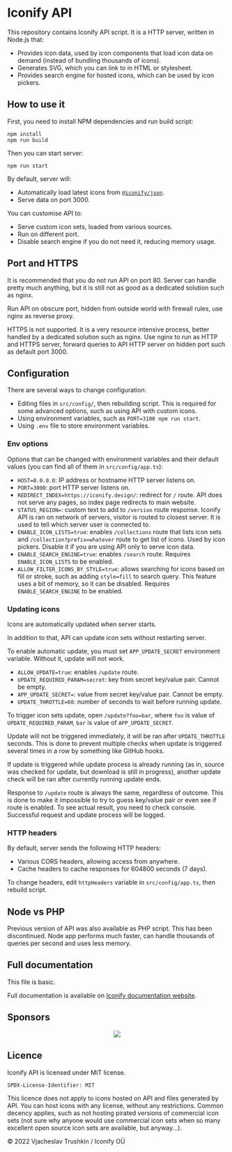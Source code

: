 # Iconify API

This repository contains Iconify API script. It is a HTTP server, written in Node.js that:

-   Provides icon data, used by icon components that load icon data on demand (instead of bundling thousands of icons).
-   Generates SVG, which you can link to in HTML or stylesheet.
-   Provides search engine for hosted icons, which can be used by icon pickers.

## How to use it

First, you need to install NPM dependencies and run build script:

```
npm install
npm run build
```

Then you can start server:

```
npm run start
```

By default, server will:

-   Automatically load latest icons from [`@iconify/json`](https://github.com/iconify/icon-sets).
-   Serve data on port 3000.

You can customise API to:

-   Serve custom icon sets, loaded from various sources.
-   Run on different port.
-   Disable search engine if you do not need it, reducing memory usage.

## Port and HTTPS

It is recommended that you do not run API on port 80. Server can handle pretty much anything, but it is still not as good as a dedicated solution such as nginx.

Run API on obscure port, hidden from outside world with firewall rules, use nginx as reverse proxy.

HTTPS is not supported. It is a very resource intensive process, better handled by a dedicated solution such as nginx. Use nginx to run as HTTP and HTTPS server, forward queries to API HTTP server on hidden port such as default port 3000.

## Configuration

There are several ways to change configuration:

-   Editing files in `src/config/`, then rebuilding script. This is required for some advanced options, such as using API with custom icons.
-   Using environment variables, such as `PORT=3100 npm run start`.
-   Using `.env` file to store environment variables.

### Env options

Options that can be changed with environment variables and their default values (you can find all of them in `src/config/app.ts`):

-   `HOST=0.0.0.0`: IP address or hostname HTTP server listens on.
-   `PORT=3000`: port HTTP server listens on.
-   `REDIRECT_INDEX=https://iconify.design/`: redirect for `/` route. API does not serve any pages, so index page redirects to main website.
-   `STATUS_REGION=`: custom text to add to `/version` route response. Iconify API is ran on network of servers, visitor is routed to closest server. It is used to tell which server user is connected to.
-   `ENABLE_ICON_LISTS=true`: enables `/collections` route that lists icon sets and `/collection?prefix=whatever` route to get list of icons. Used by icon pickers. Disable it if you are using API only to serve icon data.
-   `ENABLE_SEARCH_ENGINE=true`: enables `/search` route. Requires `ENABLE_ICON_LISTS` to be enabled.
-   `ALLOW_FILTER_ICONS_BY_STYLE=true`: allows searching for icons based on fill or stroke, such as adding `style=fill` to search query. This feature uses a bit of memory, so it can be disabled. Requires `ENABLE_SEARCH_ENGINE` to be enabled.

### Updating icons

Icons are automatically updated when server starts.

In addition to that, API can update icon sets without restarting server.

To enable automatic update, you must set `APP_UPDATE_SECRET` environment variable. Without it, update will not work.

-   `ALLOW_UPDATE=true`: enables `/update` route.
-   `UPDATE_REQUIRED_PARAM=secret`: key from secret key/value pair. Cannot be empty.
-   `APP_UPDATE_SECRET=`: value from secret key/value pair. Cannot be empty.
-   `UPDATE_THROTTLE=60`: number of seconds to wait before running update.

To trigger icon sets update, open `/update?foo=bar`, where `foo` is value of `UPDATE_REQUIRED_PARAM`, `bar` is value of `APP_UPDATE_SECRET`.

Update will not be triggered immediately, it will be ran after `UPDATE_THROTTLE` seconds. This is done to prevent multiple checks when update is triggered several times in a row by something like GitHub hooks.

If update is triggered while update process is already running (as in, source was checked for update, but download is still in progress), another update check will be ran after currently running update ends.

Response to `/update` route is always the same, regardless of outcome. This is done to make it impossible to try to guess key/value pair or even see if route is enabled. To see actual result, you need to check console. Successful request and update process will be logged.

### HTTP headers

By default, server sends the following HTTP headers:

-   Various CORS headers, allowing access from anywhere.
-   Cache headers to cache responses for 604800 seconds (7 days).

To change headers, edit `httpHeaders` variable in `src/config/app.ts`, then rebuild script.

## Node vs PHP

Previous version of API was also available as PHP script. This has been discontinued. Node app performs much faster, can handle thousands of queries per second and uses less memory.

## Full documentation

This file is basic.

Full documentation is available on [Iconify documentation website](https://docs.iconify.design/api/).

## Sponsors

<p align="center">
  <a href="https://github.com/sponsors/cyberalien">
    <img src='https://cyberalien.github.io/static/sponsors.svg'/>
  </a>
</p>

## Licence

Iconify API is licensed under MIT license.

`SPDX-License-Identifier: MIT`

This licence does not apply to icons hosted on API and files generated by API. You can host icons with any license, without any restrictions. Common decency applies, such as not hosting pirated versions of commercial icon sets (not sure why anyone would use commercial icon sets when so many excellent open source icon sets are available, but anyway...).

© 2022 Vjacheslav Trushkin / Iconify OÜ
